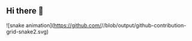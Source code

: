 ## Hi there 👋
![snake animation](https://github.com/<seu user name>/<seu user name>/blob/output/github-contribution-grid-snake2.svg)
